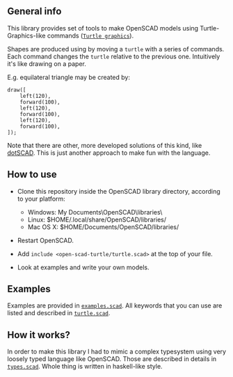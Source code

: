 ## General info
This library provides set of tools to make OpenSCAD models using Turtle-Graphics-like commands ([`Turtle graphics`](https://en.wikipedia.org/wiki/Turtle_graphics)).

Shapes are produced using by moving a `turtle` with a series of commands. Each command changes the `turtle` relative to the previous one. 
Intuitively it's like drawing on a paper.

E.g. equilateral triangle may be created by:
```
draw([
    left(120),
    forward(100),
    left(120),
    forward(100),
    left(120),
    forward(100),
]);
```

Note that there are other, more developed solutions of this kind, like [dotSCAD](https://github.com/JustinSDK/dotSCAD#turtle). This is just another approach to make fun with the language.


## How to use
- Clone this repository inside the OpenSCAD library directory, according to your platform:
    - Windows: My Documents\OpenSCAD\libraries\
    - Linux: $HOME/.local/share/OpenSCAD/libraries/
    - Mac OS X: $HOME/Documents/OpenSCAD/libraries/

- Restart OpenSCAD.

- Add `include <open-scad-turtle/turtle.scad>` at the top of your file.
- Look at examples and write your own models.

## Examples
Examples are provided in [`examples.scad`](https://github.com/AdiNar/open-scad-turtle/blob/main/examples.scad). All keywords that you can use are listed and described in [`turtle.scad`](https://github.com/AdiNar/open-scad-turtle/blob/main/turtle.scad).

## How it works?
In order to make this library I had to mimic a complex typesystem using very loosely typed language like OpenSCAD.
Those are described in details in [`types.scad`](https://github.com/AdiNar/open-scad-turtle/blob/main/types.scad).
Whole thing is written in haskell-like style.

